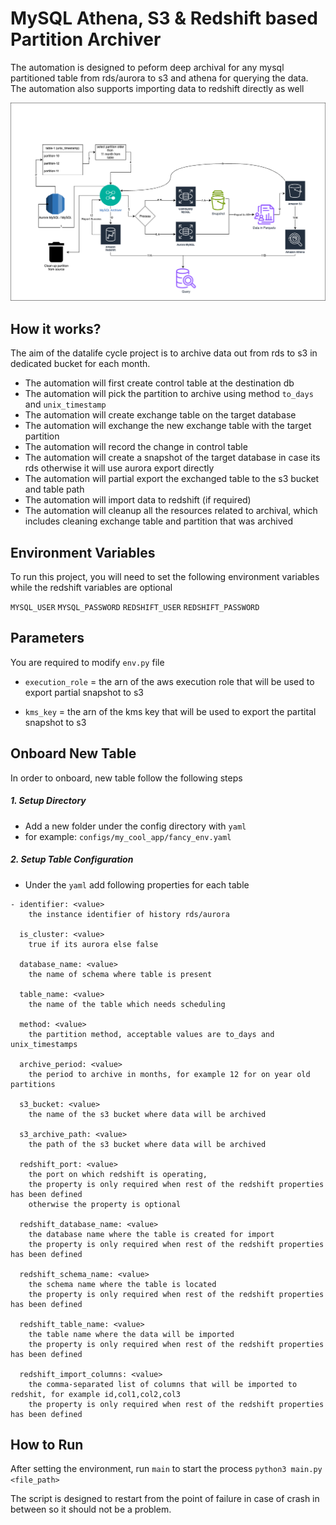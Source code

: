 # MySQL Athena, S3 & Redshift based Partition Archiver

The automation is designed to peform deep archival for any mysql partitioned table from rds/aurora to s3 and athena for querying the data. The automation also supports importing data to redshift directly as well

![workflow](img/workflow.png)

## How it works?

The aim of the datalife cycle project is to archive data out from rds to s3 in dedicated bucket for each month.

- The automation will first create control table at the destination db
- The automation will pick the partition to archive using method `to_days` and `unix_timestamp`
- The automation will create exchange table on the target database
- The automation will exchange the new exchange table with the target partition
- The automation will record the change in control table
- The automation will create a snapshot of the target database in case its rds otherwise it will use aurora export directly
- The automation will partial export the exchanged table to the s3 bucket and table path
- The automation will import data to redshift (if required)
- The automation will cleanup all the resources related to archival, which includes cleaning exchange table and partition that was archived

## Environment Variables

To run this project, you will need to set the following environment variables while the redshift variables are optional

`MYSQL_USER`
`MYSQL_PASSWORD`
`REDSHIFT_USER`
`REDSHIFT_PASSWORD`

## Parameters

You are required to modify `env.py` file 

- `execution_role` = the arn of the aws execution role that will be used to export partial snapshot to s3

- `kms_key` = the arn of the kms key that will be used to export the partital snapshot to s3
## Onboard New Table
In order to onboard, new table follow the following steps

##### 1. Setup Directory 
 - Add a new folder under the config directory with `yaml`
 - for example: `configs/my_cool_app/fancy_env.yaml`

##### 2. Setup Table Configuration
 - Under the `yaml` add following properties for each table
```
- identifier: <value>
    the instance identifier of history rds/aurora
  
  is_cluster: <value>
    true if its aurora else false
  
  database_name: <value>
    the name of schema where table is present
  
  table_name: <value>
    the name of the table which needs scheduling
  
  method: <value>
    the partition method, acceptable values are to_days and unix_timestamps
  
  archive_period: <value> 
    the period to archive in months, for example 12 for on year old partitions
  
  s3_bucket: <value> 
    the name of the s3 bucket where data will be archived
  
  s3_archive_path: <value> 
    the path of the s3 bucket where data will be archived

  redshift_port: <value>
    the port on which redshift is operating, 
    the property is only required when rest of the redshift properties has been defined
    otherwise the property is optional
  
  redshift_database_name: <value>
    the database name where the table is created for import
    the property is only required when rest of the redshift properties has been defined

  redshift_schema_name: <value>
    the schema name where the table is located
    the property is only required when rest of the redshift properties has been defined

  redshift_table_name: <value>
    the table name where the data will be imported
    the property is only required when rest of the redshift properties has been defined

  redshift_import_columns: <value>
    the comma-separated list of columns that will be imported to redshit, for example id,col1,col2,col3
    the property is only required when rest of the redshift properties has been defined
```

## How to Run
After setting the environment, run `main` to start the process
`python3 main.py <file_path>`

The script is designed to restart from the point of failure in case of crash in between so it should not be a problem.
